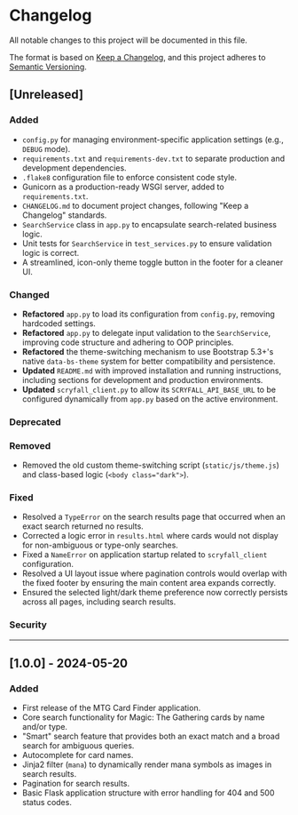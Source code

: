 # Changelog

All notable changes to this project will be documented in this file.

The format is based on [Keep a Changelog](https://keepachangelog.com/en/1.0.0/),
and this project adheres to [Semantic Versioning](https://semver.org/spec/v2.0.0.html).

## [Unreleased]

### Added
- `config.py` for managing environment-specific application settings (e.g., `DEBUG` mode).
- `requirements.txt` and `requirements-dev.txt` to separate production and development dependencies.
- `.flake8` configuration file to enforce consistent code style.
- Gunicorn as a production-ready WSGI server, added to `requirements.txt`.
- `CHANGELOG.md` to document project changes, following "Keep a Changelog" standards.
- `SearchService` class in `app.py` to encapsulate search-related business logic.
- Unit tests for `SearchService` in `test_services.py` to ensure validation logic is correct.
- A streamlined, icon-only theme toggle button in the footer for a cleaner UI.

### Changed
- **Refactored** `app.py` to load its configuration from `config.py`, removing hardcoded settings.
- **Refactored** `app.py` to delegate input validation to the `SearchService`, improving code structure and adhering to OOP principles.
- **Refactored** the theme-switching mechanism to use Bootstrap 5.3+'s native `data-bs-theme` system for better compatibility and persistence.
- **Updated** `README.md` with improved installation and running instructions, including sections for development and production environments.
- **Updated** `scryfall_client.py` to allow its `SCRYFALL_API_BASE_URL` to be configured dynamically from `app.py` based on the active environment.

### Deprecated

### Removed
- Removed the old custom theme-switching script (`static/js/theme.js`) and class-based logic (`<body class="dark">`).

### Fixed
- Resolved a `TypeError` on the search results page that occurred when an exact search returned no results.
- Corrected a logic error in `results.html` where cards would not display for non-ambiguous or type-only searches.
- Fixed a `NameError` on application startup related to `scryfall_client` configuration.
- Resolved a UI layout issue where pagination controls would overlap with the fixed footer by ensuring the main content area expands correctly.
- Ensured the selected light/dark theme preference now correctly persists across all pages, including search results.

### Security

---

## [1.0.0] - 2024-05-20

### Added
- First release of the MTG Card Finder application.
- Core search functionality for Magic: The Gathering cards by name and/or type.
- "Smart" search feature that provides both an exact match and a broad search for ambiguous queries.
- Autocomplete for card names.
- Jinja2 filter (`mana`) to dynamically render mana symbols as images in search results.
- Pagination for search results.
- Basic Flask application structure with error handling for 404 and 500 status codes.